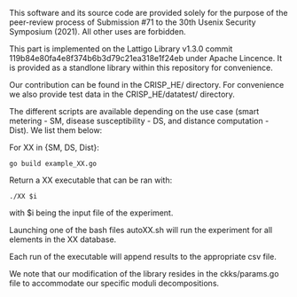 This software and its source code are provided solely for the purpose of the peer-review process of Submission #71
to the 30th Usenix Security Symposium (2021). All other uses are forbidden.

This part is implemented on the Lattigo Library v1.3.0 commit 119b84e80fa4e8f374b6b3d79c21ea318e1f24eb under Apache Lincence. It is provided as a standlone library within this repository for convenience. 

Our contribution can be found in the CRISP_HE/ directory. For convenience we also provide test data in the CRISP_HE/datatest/ directory.  

The different scripts are available depending on the use case (smart metering - SM, disease susceptibility - DS, and distance computation - Dist). We list them below: 

For XX in {SM, DS, Dist}:  

~~~
go build example_XX.go
~~~

Return a XX executable that can be ran with:  

~~~
./XX $i
~~~

with $i being the input file of the experiment.  

Launching one of the bash files autoXX.sh will run the experiment for all elements in the XX database.  

Each run of the executable will append results to the appropriate csv file.  

We note that our modification of the library resides in the ckks/params.go file to accommodate our specific moduli decompositions. 
